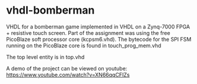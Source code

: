 # vhdl-bomberman
VHDL for a bomberman game implemented in VHDL on a Zynq-7000 FPGA + resistive touch screen. Part of the assignment was using the free PicoBlaze soft processor core (kcpsm6.vhd). The bytecode for the SPI FSM running on the PicoBlaze core is found in touch_prog_mem.vhd

The top level entity is in top.vhd

A demo of the project can be viewed on youtube: https://www.youtube.com/watch?v=XN66qqCFIZs

